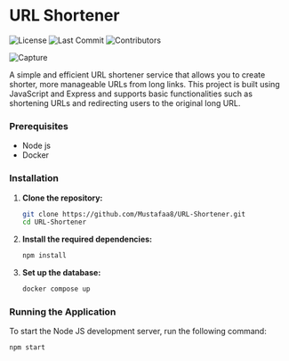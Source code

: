 # URL Shortener

![License](https://img.shields.io/github/license/Mustafaa8/URL-Shortener)
![Last Commit](https://img.shields.io/github/last-commit/Mustafaa8/URL-Shortener)
![Contributors](https://img.shields.io/github/contributors/Mustafaa8/URL-Shortener)

![Capture](https://github.com/user-attachments/assets/693f8b3f-1279-425e-a25f-451509f8bb2c)

A simple and efficient URL shortener service that allows you to create shorter, more manageable URLs from long links. This project is built using JavaScript and Express and supports basic functionalities such as shortening URLs and redirecting users to the original long URL.

### Prerequisites

- Node js
- Docker

### Installation

1. **Clone the repository:**

    ```bash
    git clone https://github.com/Mustafaa8/URL-Shortener.git
    cd URL-Shortener
    ```

2. **Install the required dependencies:**

    ```bash
    npm install
    ```

3. **Set up the database:**

    ```bash
    docker compose up
    ```

### Running the Application

To start the Node JS development server, run the following command:

```bash
npm start
